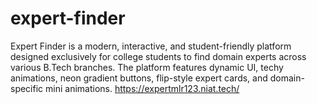# expert-finder
Expert Finder is a modern, interactive, and student-friendly platform designed exclusively for college students to find domain experts across various B.Tech branches. The platform features dynamic UI, techy animations, neon gradient buttons, flip-style expert cards, and domain-specific mini animations.
https://expertmlr123.niat.tech/
